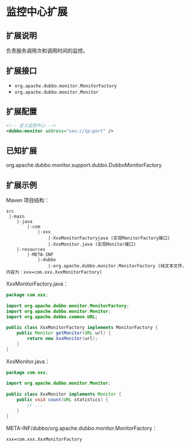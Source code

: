 # 监控中心扩展

## 扩展说明

负责服务调用次和调用时间的监控。

## 扩展接口

* `org.apache.dubbo.monitor.MonitorFactory`
* `org.apache.dubbo.monitor.Monitor`

## 扩展配置

```xml
<!-- 定义监控中心 -->
<dubbo:monitor address="xxx://ip:port" />
```

## 已知扩展

org.apache.dubbo.monitor.support.dubbo.DubboMonitorFactory

## 扩展示例

Maven 项目结构：

```
src
 |-main
    |-java
        |-com
            |-xxx
                |-XxxMonitorFactoryjava (实现MonitorFactory接口)
                |-XxxMonitor.java (实现Monitor接口)
    |-resources
        |-META-INF
            |-dubbo
                |-org.apache.dubbo.monitor.MonitorFactory (纯文本文件，内容为：xxx=com.xxx.XxxMonitorFactory)
```

XxxMonitorFactory.java：

```java
package com.xxx;
 
import org.apache.dubbo.monitor.MonitorFactory;
import org.apache.dubbo.monitor.Monitor;
import org.apache.dubbo.common.URL;
 
public class XxxMonitorFactory implements MonitorFactory {
    public Monitor getMonitor(URL url) {
        return new XxxMonitor(url);
    }
}
```

XxxMonitor.java：

```java
package com.xxx;
 
import org.apache.dubbo.monitor.Monitor;
 
public class XxxMonitor implements Monitor {
    public void count(URL statistics) {
        // ...
    }
}
```

META-INF/dubbo/org.apache.dubbo.monitor.MonitorFactory：

```properties
xxx=com.xxx.XxxMonitorFactory
```